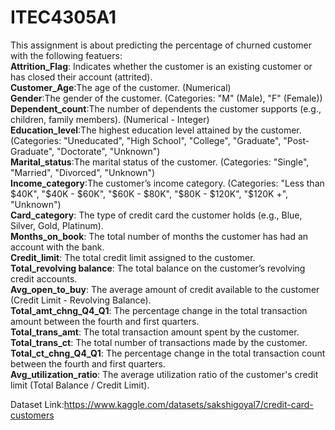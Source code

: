# ITEC4305A1

This assignment is about predicting the percentage of churned customer with the following featuers:<br>
**Attrition_Flag**: Indicates whether the customer is an existing customer or has closed their account (attrited).<br>
**Customer_Age**:The age of the customer. (Numerical)<br>
**Gender**:The gender of the customer. (Categories: "M" (Male), "F" (Female))<br>
**Dependent_count**:The number of dependents the customer supports (e.g., children, family members). (Numerical - Integer)<br>
**Education_level**:The highest education level attained by the customer. (Categories: "Uneducated", "High School", "College", "Graduate", "Post-Graduate", "Doctorate", "Unknown")<br>
**Marital_status**:The marital status of the customer. (Categories: "Single", "Married", "Divorced", "Unknown")<br>
**Income_category**:The customer’s income category. (Categories: "Less than $40K", "$40K - $60K", "$60K - $80K", "$80K - $120K", "$120K +", "Unknown")<br>
**Card_category**: The type of credit card the customer holds (e.g., Blue, Silver, Gold, Platinum).<br>
**Months_on_book**: The total number of months the customer has had an account with the bank.<br>
**Credit_limit**: The total credit limit assigned to the customer.<br>
**Total_revolving balance**: The total balance on the customer’s revolving credit accounts.<br>
**Avg_open_to_buy**: The average amount of credit available to the customer (Credit Limit - Revolving Balance).<br>
**Total_amt_chng_Q4_Q1**: The percentage change in the total transaction amount between the fourth and first quarters.<br>
**Total_trans_amt**: The total transaction amount spent by the customer.<br>
**Total_trans_ct**: The total number of transactions made by the customer.<br>
**Total_ct_chng_Q4_Q1**: The percentage change in the total transaction count between the fourth and first quarters.<br>
**Avg_utilization_ratio**: The average utilization ratio of the customer's credit limit (Total Balance / Credit Limit).<br>

Dataset Link:https://www.kaggle.com/datasets/sakshigoyal7/credit-card-customers
